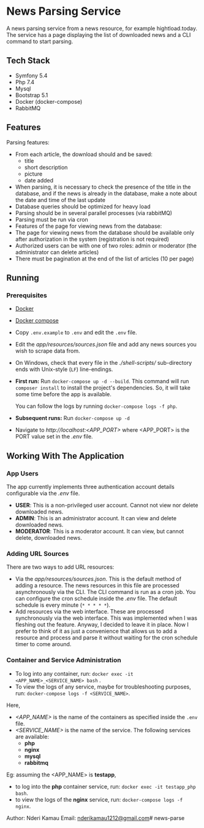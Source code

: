 # News Parsing Service 
A news parsing service from a news resource, for example hightload.today. The service has a page displaying the list of downloaded news and a CLI command to start parsing.

## Tech Stack 
- Symfony 5.4
- Php 7.4
- Mysql
- Bootstrap 5.1
- Docker (docker-compose)
- RabbitMQ


## Features 
Parsing features:
- From each article, the download should and be saved:
  - title
  - short description
  - picture
  - date added
- When parsing, it is necessary to check the presence of the title in the database, and if the news is already in the database, make a note about the date and time of the last update
- Database queries should be optimized for heavy load
- Parsing should be in several parallel processes (via rabbitMQ)
- Parsing must be run via cron
- Features of the page for viewing news from the database:
- The page for viewing news from the database should be available only after authorization in the system (registration is not required)
- Authorized users can be with one of two roles: admin or moderator (the administrator can delete articles)
- There must be pagination at the end of the list of articles (10 per page)



## Running 
### Prerequisites 
- [Docker][docker] 
- [Docker compose][compose] 
- Copy `.env.example` to `.env` and edit the `.env` file.
- Edit the *app/resources/sources.json* file and add any news sources you wish to scrape data from.
- On Windows, 
  check that every file in the *./shell-scripts/* sub-directory ends with Unix-style (`LF`) line-endings.

- **First run:** Run `docker-compose up -d --build`.
  This command will run `composer install` to install the project's dependencies.
  So, it will take some time before the app is available. 

  You can follow the logs by running `docker-compose logs -f php`.
- **Subsequent runs:** Run `docker-compose up -d`
- Navigate to *http://localhost:<APP_PORT>* where <APP_PORT> is the PORT value set in the *.env* file.


## Working With The Application 

### App Users 
The app currently implements three authentication account details configurable via the *.env* file. 
- **USER**: This is a non-privileged user account. Cannot not view nor delete downloaded news.  
- **ADMIN**: This is an administrator account. It can view and delete downloaded news.
- **MODERATOR**: This is a moderator account. It can view, but cannot delete, downloaded news.

### Adding URL Sources 
There are two ways to add URL resources: 
- Via the *app/resources/sources.json*.  This is the default method of adding a resource.
  The news resources in this file are processed asynchronously via the CLI.
  The CLI command is run as a cron job. 
  You can configure the cron schedule inside the *.env* file. 
  The default schedule is every minute (`* * * * *`).
- Add resources via the web interface. 
  These are processed synchronously via the web interface. 
  This was implemented when I was fleshing out the feature. 
  Anyway, I decided to leave it in place.
  Now I prefer to think of it as just a convenience 
  that allows us to add a resource and process and parse it 
  without waiting for the cron schedule timer to come around.

### Container and Service Administration 
- To log into any container, run: 
  `docker exec -it <APP_NAME>_<SERVICE_NAME> bash` . 
- To view the logs of any service, maybe for troubleshooting purposes, run: 
  `docker-compose logs -f <SERVICE_NAME>`.

Here, 
- *<APP_NAME>* is the name of the containers as specified inside the `.env` file.
- *<SERVICE_NAME>* is the name of the service. The following services are available: 
    - **php**
    - **nginx**
    - **mysql**
    - **rabbitmq**
  
Eg: assuming the <APP_NAME> is **testapp**, 
- to log into the **php** container service, run: `docker exec -it testapp_php bash`.
- to view the logs of the **nginx** service, run: `docker-compose logs -f nginx`.










[docker]: https://www.docker.com/
[compose]: https://docs.docker.com/compose/

Author: Nderi Kamau
Email: nderikamau1212@gmail.com# news-parse
